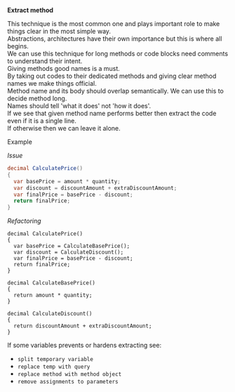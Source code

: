 **Extract method**

This technique is the most common one and plays important role to make things clear in the most simple way.  
Abstractions, architectures have their own importance but this is where all begins.  
We can use this technique for long methods or code blocks need comments to understand their intent.  
Giving methods good names is a must.   
By taking out codes to their dedicated methods and giving clear method names we make things official.  
Method name and its body should overlap semantically. We can use this to decide method long.  
Names should tell 'what it does' not 'how it does'.  
If we see that given method name performs better then extract the code even if it is a single line.  
If otherwise then we can leave it alone.  

Example

_Issue_

```csharp
decimal CalculatePrice()
{
  var basePrice = amount * quantity;
  var discount = discountAmount + extraDiscountAmount;
  var finalPrice = basePrice - discount;
  return finalPrice;
}
```

_Refactoring_

```chsarp
decimal CalculatePrice()
{
  var basePrice = CalculateBasePrice();
  var discount = CalculateDiscount();
  var finalPrice = basePrice - discount;
  return finalPrice;
}

decimal CalculateBasePrice()
{
  return amount * quantity;
}

decimal CalculateDiscount()
{
  return discountAmount + extraDiscountAmount;
}
```

If some variables prevents or hardens extracting see:
* `split temporary variable`
* `replace temp with query`
* `replace method with method object`
* `remove assignments to parameters`
